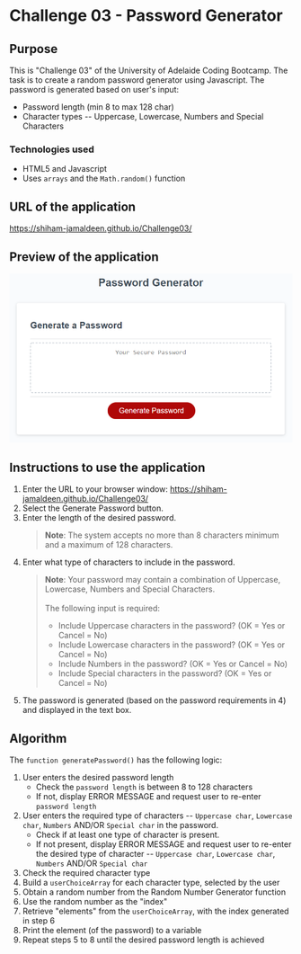 # Challenge 03 - Password Generator

## Purpose
This is "Challenge 03" of the University of Adelaide Coding Bootcamp. The task is to create a random password generator using Javascript. The password is generated based on user's input:
-   Password length (min 8 to max 128 char)
-   Character types -- Uppercase, Lowercase, Numbers and Special Characters

### Technologies used 
- HTML5 and Javascript
- Uses `arrays` and the `Math.random()` function


## URL of the application
https://shiham-jamaldeen.github.io/Challenge03/

## Preview of the application
![Random Password Generator application preview](https://raw.githubusercontent.com/shiham-jamaldeen/Challenge03/main/Assets/03-javascript-homework-demo.png)

## Instructions to use the application
1. Enter the URL to your browser window: https://shiham-jamaldeen.github.io/Challenge03/
2. Select the Generate Password button.
3. Enter the length of the desired password.
    >**Note**: The system accepts no more than 8 characters minimum and a maximum of 128 characters.
4. Enter what type of characters to include in the password. 
    > **Note**: Your password may contain a combination of Uppercase, Lowercase, Numbers and Special Characters.<br/><br/>The following input is required:
    >  -    Include Uppercase characters in the password? (OK = Yes or Cancel = No)
    >  -    Include Lowercase characters in the password? (OK = Yes or Cancel = No)
    >  -    Include Numbers in the password? (OK = Yes or Cancel = No)
    >  -    Include Special characters in the password? (OK = Yes or Cancel = No)
5.  The password is generated (based on the password requirements in 4) and displayed in the text box.

## Algorithm
The `function generatePassword()` has the following logic:
1. User enters the desired password length
    - Check the `password length` is between 8 to 128 characters 
    - If not, display ERROR MESSAGE and request user to re-enter `password length`
2. User enters the required type of characters -- `Uppercase char`, `Lowercase char`, `Numbers` AND/OR `Special char` in the password.
    - Check if at least one type of character is present.
    - If not present, display ERROR MESSAGE and request user to re-enter the desired type of character -- `Uppercase char`, `Lowercase char`, `Numbers` AND/OR `Special char`
 3. Check the required character type
 4. Build a `userChoiceArray` for each character type, selected by the user
 5. Obtain a random number from the Random Number Generator function
 6. Use the random number as the "index"
 7. Retrieve "elements" from the `userChoiceArray`, with the index generated in step 6
 8. Print the element (of the password) to a variable
 9. Repeat steps 5 to 8 until the desired password length is achieved
